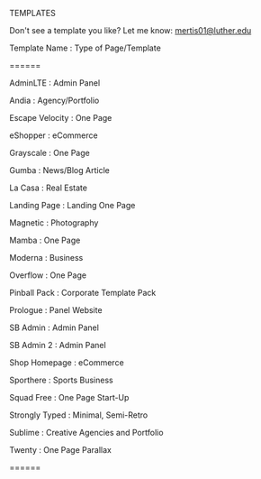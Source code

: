 TEMPLATES


Don't see a template you like? Let me know: mertis01@luther.edu


Template Name : Type of Page/Template


======


AdminLTE : Admin Panel


Andia : Agency/Portfolio


Escape Velocity : One Page


eShopper : eCommerce 


Grayscale : One Page


Gumba : News/Blog Article 


La Casa : Real Estate 


Landing Page : Landing One Page


Magnetic : Photography 


Mamba : One Page


Moderna : Business 


Overflow : One Page


Pinball Pack : Corporate Template Pack


Prologue : Panel Website


SB Admin : Admin Panel


SB Admin 2 : Admin Panel


Shop Homepage : eCommerce


Sporthere : Sports Business


Squad Free : One Page Start-Up


Strongly Typed : Minimal, Semi-Retro


Sublime : Creative Agencies and Portfolio


Twenty : One Page Parallax


======
